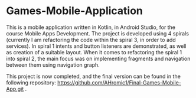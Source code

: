 # Games-Mobile-Application

This is a mobile application written in Kotlin, in Android Studio, for the course Mobile Apps Development. 
The project is developed using 4 spirals (currently I am refactoring the code within the spiral 3, in order to add services). 
In spiral 1 intents and button listeners are demonstrated, as well as creation of a suitable layout. 
When it comes to refactoring the spiral 1 into spiral 2, the main focus was on implementing fragments and navigation between them using navigation graph.

This project is now completed, and the final version can be found in the following repository: https://github.com/AHromic1/Final-Games-Mobile-App.git .

